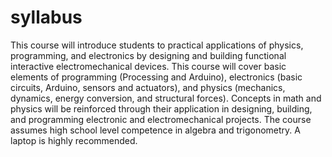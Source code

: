 # syllabus
This course will introduce students to practical applications of physics, programming, and electronics by designing and building functional interactive electromechanical devices. This course will cover basic elements of programming (Processing and Arduino), electronics (basic circuits, Arduino, sensors and actuators), and physics (mechanics, dynamics, energy conversion, and structural forces). Concepts in math and physics will be reinforced through their application in designing, building, and programming electronic and electromechanical projects. The course assumes high school level competence in algebra and trigonometry. A laptop is highly recommended.
